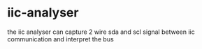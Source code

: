 # iic-analyser
the iic analyser can capture 2 wire sda and scl signal between iic communication and interpret the bus
